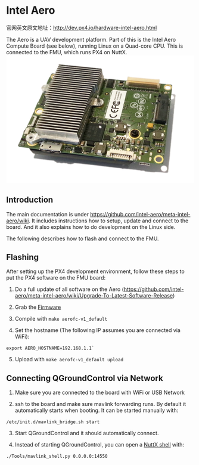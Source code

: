 # Intel Aero

官网英文原文地址：http://dev.px4.io/hardware-intel-aero.html

The Aero is a UAV development platform. Part of this is the Intel Aero Compute Board (see below), running Linux on a Quad-core CPU. This is connected to the FMU, which runs PX4 on NuttX.
![intel](../pictures/hardware/hardware-intel-aero.png)

## Introduction

The main documentation is under https://github.com/intel-aero/meta-intel-aero/wiki. It includes instructions how to setup, update and connect to the board. And it also explains how to do development on the Linux side.

The following describes how to flash and connect to the FMU.


## Flashing

After setting up the PX4 development environment, follow these steps to put the PX4 software on the FMU board:

1. Do a full update of all software on the Aero (https://github.com/intel-aero/meta-intel-aero/wiki/Upgrade-To-Latest-Software-Release)

2. Grab the [Firmware](https://github.com/PX4/Firmware)

3. Compile with `make aerofc-v1_default`

4. Set the hostname (The following IP assumes you are connected via WiFi): 
```
export AERO_HOSTNAME=192.168.1.1`
```
5. Upload with  `make aerofc-v1_default upload`


## Connecting QGroundControl via Network 

1. Make sure you are connected to the board with WiFi or USB Network

2. ssh to the board and make sure mavlink forwarding runs. By default it automatically starts when booting. It can be started manually with:
```
/etc/init.d/mavlink_bridge.sh start
```

3. Start QGroundControl and it should automatically connect.

4. Instead of starting QGroundControl, you can open a [NuttX shell](advanced-system-console.md#mavlink-shell) with:
```
./Tools/mavlink_shell.py 0.0.0.0:14550
```





